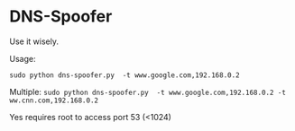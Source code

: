 DNS-Spoofer
===========


Use it wisely.

Usage:

`sudo python dns-spoofer.py  -t www.google.com,192.168.0.2`

Multiple:
`sudo python dns-spoofer.py  -t www.google.com,192.168.0.2 -t ww.cnn.com,192.168.0.2`

Yes requires root to access port 53 (<1024)
